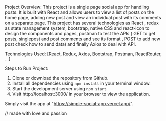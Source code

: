 Project Overview:
This project is a single page social app for handling posts. It is built with React and allows users to view a list of posts on the home page, adding new post and view an individual post with its comments on a separate page. This project has several technologies as React , redux as state management system, bootstrap, native CSS and react-icon to design the components and pages, postman to test the APIs ( GET to get posts, singlepost and post comments and see its format , POST to add new post check how to send data) and finally Axios to deal with API.

Technologies Used:
[React, Redux, Axios, Bootstrap, Postman, ReactRouter, ...] 


Steps to Run Project: 
1. Clone or download the repository from Github. 
2. Install all dependencies using `npm install` in your terminal window. 
3. Start the development server using `npm start`. 
4. Visit http://localhost:3000/ in your browser to view the application.

Simply visit the app at "https://simple-social-app.vercel.app/".

// made with love and passion